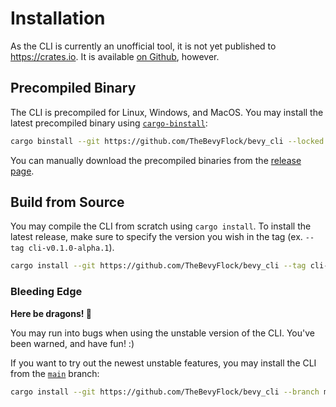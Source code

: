 # Installation

<!-- Please keep this section synchronized with the `README.md`. -->

As the CLI is currently an unofficial tool, it is not yet published to <https://crates.io>. It is available [on Github](https://github.com/TheBevyFlock/bevy_cli), however.

## Precompiled Binary

The CLI is precompiled for Linux, Windows, and MacOS. You may install the latest precompiled binary using [`cargo-binstall`](https://github.com/cargo-bins/cargo-binstall):

```sh
cargo binstall --git https://github.com/TheBevyFlock/bevy_cli --locked bevy_cli
```

You can manually download the precompiled binaries from the [release page](https://github.com/TheBevyFlock/bevy_cli/releases).

## Build from Source

You may compile the CLI from scratch using `cargo install`. To install the latest release, make sure to specify the version you wish in the tag (ex. `--tag cli-v0.1.0-alpha.1`).

```sh
cargo install --git https://github.com/TheBevyFlock/bevy_cli --tag cli-vX.Y.Z --locked bevy_cli
```

### Bleeding Edge

<div class="warning">

**Here be dragons! 🐉**

You may run into bugs when using the unstable version of the CLI. You've been warned, and have fun! :)

</div>

If you want to try out the newest unstable features, you may install the CLI from the [`main`](https://github.com/TheBevyFlock/bevy_cli/tree/main) branch:

```sh
cargo install --git https://github.com/TheBevyFlock/bevy_cli --branch main --locked bevy_cli
```
